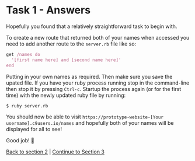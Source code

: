 Task 1 - Answers
================

Hopefully you found that a relatively straightforward task to begin with.

To create a new route that returned both of your names when accessed you need to add another route to the `server.rb` file like so:

```ruby
get /names do
  '[first name here] and [second name here]'
end
```

Putting in your own names as required. Then make sure you save the upated file. If you have your ruby process running stop in the command-line then stop it by pressing `Ctrl-c`. Startup the process again (or for the first time) with the newly updated ruby file by running:

```
$ ruby server.rb
```

You should now be able to visit `https://prototype-website-[Your username].c9users.io/names` and hopefully both of your names will be displayed for all to see!

Good job! :twisted_rightwards_arrows:

[Back to section 2](../courseSections/section2.md) | [Continue to Section 3](../courseSections/section3.md)
